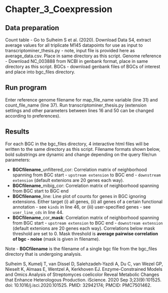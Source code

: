 # Chapter_3_Coexpression

## Data preparation
Count table - Go to Sulheim S et al. (2020).  Download Data S4, extract average values for all triplicate M145 datapoints for use as input to transcriptominer_thesis.py - note, input file is provided here as average_data.csv.  Place in same directory as this script.
Genome reference - Download NC_003888 from NCBI in genbank format, place in same directory as this script.
BGCs - download genbank files of BGCs of interest and place into bgc_files directory.

## Run program
Enter reference genome filename for map_file_name variable (line 31) and count_file_name (line 37). 
Run transcriptominer_thesis.py (extension settings and other parameters between lines 16 and 50 can be changed according to preferences).  

## Results
For each BGC in the bgc_files directory, 4 interactive html files will be written to the same directory as this script.  Filename formats shown below, bold substrings are dynamic and change depending on the query file/run parameters:
- **BGCfilename**_unfiltered_cor: Correlation matrix of neighborhood spanning from BGC start - ```upstream extension``` to BGC end - ```downstream extension``` (default extenions are 20 genes each way).  
- **BGCfilename**_mibig_cor: Correlation matrix of neighborhood spanning from BGC start to BGC end
- **BGCfilename**_line: Line plot of counts for genes in BGC ignoring extensions.  Either target (i) all genes, (ii) all genes of a certain functional annotation - see ```kinds``` in line 46, or (iii) user-specified genes - see ```user_line_cds``` in line 44.
- **BGCfilename**\_cor_**mask**: Correlation matrix of neighborhood spanning from BGC start - ```upstream extension``` to BGC end - ```downstream extension``` (default extenions are 20 genes each way).  Correlations below mask threshold are set to 0.  Mask threshold is **average pairwise correlation of bgc - noise** (mask is given in filename).  

Note - **BGCfilename** is the filename of a single bgc file from the bgc_files directory that is undergoing analysis.


Sulheim S, Kumelj T, van Dissel D, Salehzadeh-Yazdi A, Du C, van Wezel GP, Nieselt K, Almaas E, Wentzel A, Kerkhoven EJ. Enzyme-Constrained Models and Omics Analysis of Streptomyces coelicolor Reveal Metabolic Changes that Enhance Heterologous Production. iScience. 2020 Sep 3;23(9):101525. doi: 10.1016/j.isci.2020.101525. PMID: 32942174; PMCID: PMC7501462.
